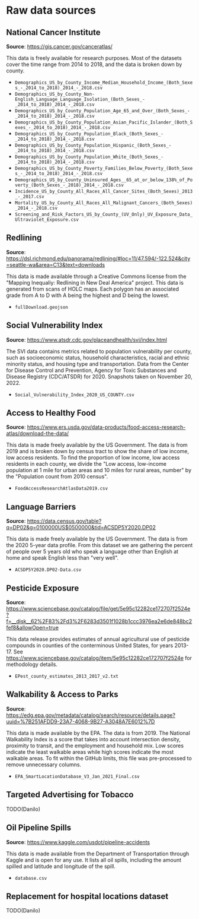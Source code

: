# Raw data sources

## National Cancer Institute

**Source**: https://gis.cancer.gov/canceratlas/

This data is freely available for research purposes. Most of the datasets cover the time range from 2014 to 2018, and the data is broken down by county.

* `Demographics_US_by_County_Income_Median_Household_Income_(Both_Sexes_-_2014_to_2018)_2014_-_2018.csv`
* `Demographics_US_by_County_Non-English_Language_Language_Isolation_(Both_Sexes_-_2014_to_2018)_2014_-_2018.csv`
* `Demographics_US_by_County_Population_Age_65_and_Over_(Both_Sexes_-_2014_to_2018)_2014_-_2018.csv`
* `Demographics_US_by_County_Population_Asian_Pacific_Islander_(Both_Sexes_-_2014_to_2018)_2014_-_2018.csv`
* `Demographics_US_by_County_Population_Black_(Both_Sexes_-_2014_to_2018)_2014_-_2018.csv`
* `Demographics_US_by_County_Population_Hispanic_(Both_Sexes_-_2014_to_2018)_2014_-_2018.csv`
* `Demographics_US_by_County_Population_White_(Both_Sexes_-_2014_to_2018)_2014_-_2018.csv`
* `Demographics_US_by_County_Poverty_Families_Below_Poverty_(Both_Sexes_-_2014_to_2018)_2014_-_2018.csv`
* `Demographics_US_by_County_Uninsured_Ages__65_at_or_below_138%_of_Poverty_(Both_Sexes_-_2018)_2014_-_2018.csv`
* `Incidence_US_by_County_All_Races_All_Cancer_Sites_(Both_Sexes)_2013_-_2017.csv`
* `Mortality_US_by_County_All_Races_All_Malignant_Cancers_(Both_Sexes)_2014_-_2018.csv`
* `Screening_and_Risk_Factors_US_by_County_(UV_Only)_UV_Exposure_Data_Ultraviolet_Exposure.csv`

## Redlining

**Source**: https://dsl.richmond.edu/panorama/redlining/#loc=11/47.594/-122.524&city=seattle-wa&area=C13&text=downloads

This data is made available through a Creative Commons license from the "Mapping Inequaliy: Redlining in New Deal America" project. This data is generated from scans of HOLC maps. Each polygon has an associated grade from A to D with A being the highest and D being the lowest.

* `fullDownload.geojson`

## Social Vulnerability Index

**Source**: https://www.atsdr.cdc.gov/placeandhealth/svi/index.html

The SVI data contains metrics related to population vulnerability per county, such as socioeconomic status, household characteristics, racial and ethnic minority status, and housing type and transportation. Data from the Center for Disease Control and Prevention, Agency for Toxic Substances and Disease Registry (CDC/ATSDR) for 2020. Snapshots taken on November 20, 2022.

* `Social_Vulnerability_Index_2020_US_COUNTY.csv`

## Access to Healthy Food

**Source**: https://www.ers.usda.gov/data-products/food-access-research-atlas/download-the-data/

This data is made freely available by the US Government. The data is from 2019 and is broken down by census tract to show the share of low income, low access residents. To find the proportion of low income, low access residents in each county, we divide the "Low access, low-income population at 1 mile for urban areas and 10 miles for rural areas, number" by the "Population count from 2010 census".

* `FoodAccessResearchAtlasData2019.csv`

## Language Barriers

**Source**: https://data.census.gov/table?q=DP02&g=0100000US$0500000&tid=ACSDP5Y2020.DP02

This data is made freely available by the US Government. The data is from the 2020 5-year data profile. From this dataset we are gathering the percent of people over 5 years old who speak a language other than English at home and speak English less than "very well".

* `ACSDP5Y2020.DP02-Data.csv`

## Pesticide Exposure

**Source**: https://www.sciencebase.gov/catalog/file/get/5e95c12282ce172707f2524e?f=__disk__62%2F83%2Fd3%2F6283d3501f1028b1ccc3976ea2e6de848bc2fef8&allowOpen=true

This data release provides estimates of annual agricultural use of pesticide compounds in counties of the conterminous United States, for years 2013-17. See https://www.sciencebase.gov/catalog/item/5e95c12282ce172707f2524e for methodology details.

* `EPest_county_estimates_2013_2017_v2.txt`

## Walkability & Access to Parks

**Source**: https://edg.epa.gov/metadata/catalog/search/resource/details.page?uuid=%7B251AFDD9-23A7-4068-9B27-A3048A7E6012%7D

This data is made available by the EPA. The data is from 2019. The National Walkability Index is a score that takes into account intersection density, proximity to transit, and the employment and household mix. Low scores indicate the least walkable areas while high scores indicate the most walkable areas. To fit within the GitHub limits, this file was pre-processed to remove unnecessary columns.

* `EPA_SmartLocationDatabase_V3_Jan_2021_Final.csv`

## Targeted Advertising for Tobacco

TODO(Danilo)

## Oil Pipeline Spills

**Source**: https://www.kaggle.com/usdot/pipeline-accidents

This data is made available from the Department of Transportation through Kaggle and is open for any use. It lists all oil spills, including the amount spilled and latitude and longitude of the spill.

* `database.csv`

## Replacement for hospital locations dataset

TODO(Danilo)
